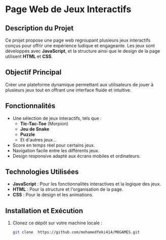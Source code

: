 # Page Web de Jeux Interactifs

## Description du Projet
Ce projet propose une page web regroupant plusieurs jeux interactifs conçus pour offrir une expérience ludique et engageante. Les jeux sont développés avec **JavaScript**, et la structure ainsi que le design de la page utilisent **HTML** et **CSS**.

## Objectif Principal
Créer une plateforme dynamique permettant aux utilisateurs de jouer à plusieurs jeux tout en offrant une interface fluide et intuitive.

## Fonctionnalités
- Une sélection de jeux interactifs, tels que :
  - **Tic-Tac-Toe** (Morpion)
  - **Jeu de Snake**
  - **Puzzle**
  - Et d'autres jeux...
- Score en temps réel pour certains jeux.
- Navigation facile entre les différents jeux.
- Design responsive adapté aux écrans mobiles et ordinateurs.

## Technologies Utilisées
- **JavaScript** : Pour les fonctionnalités interactives et la logique des jeux.
- **HTML** : Pour la structure et l'organisation de la page.
- **CSS** : Pour le design et les animations.

## Installation et Exécution
1. Clonez ce dépôt sur votre machine locale :
   ```bash
   git clone  https://github.com/mohamedfeki414/MOGAMES.git
